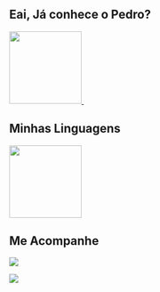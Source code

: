 ## Eai, Já conhece o Pedro?                    
<p align="top">
<a href="https://github.com/pedlusantiago">
  <img height="130em" src="https://github-readme-stats-eight-theta.vercel.app/api?username=pedlusantiago&show_icons=true&&show_icons=true&bg_color=00000000&include_all_commits=true&count_private=true"/>&nbsp;
  </a>
  
## Minhas  Linguagens

<p align="top">
<a href="https://github.com/pedlusantiago">
  <img height="130em" src="https://github-readme-stats-eight-theta.vercel.app/api/top-langs/?username=pedlusantiago&layout=compact&langs_count=8&&show_icons=true&bg_color=00000000&include-all-commits=true&count_private=true"/>
</a>
</p>
  
## Me Acompanhe
    
<div>
      <a href="https://instagram.com/diario.dev_" target="_blank"><img src="https://img.shields.io/badge/-Instagram-%23E4405F?style=for-the-badge&logo=instagram&logoColor=white" target="_blank"></a>
  
  <a href="https://www.linkedin.com/in/pedlusantiago/" target="_blank"><img src="https://img.shields.io/badge/-LinkedIn-%230077B5?style=for-the-badge&logo=linkedin&logoColor=white" target="_blank"></a> 
</div>      
